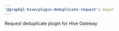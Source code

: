 ```yaml
---
'@graphql-hive/plugin-deduplicate-request': major
---
```


Request deduplicate plugin for Hive Gateway
